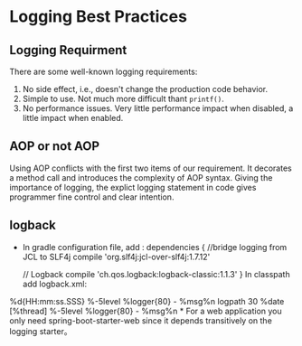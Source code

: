 # Logging Best Practices

## Logging Requirment
There are some well-known logging requirements:

1. No side effect, i.e., doesn't change the production code behavior. 
2. Simple to use. Not much more difficult thant `printf()`. 
3. No performance issues. Very little performance impact when disabled, a little impact when enabled. 

## AOP or not AOP
Using AOP conflicts with the first two items of our requirement. It decorates a method call and introduces the complexity of AOP syntax. Giving the importance of logging, the explict logging statement in code gives programmer fine control and clear intention. 

## logback
* In gradle configuration file, add :
dependencies {
 	//bridge logging from JCL to SLF4j
 	compile 'org.slf4j:jcl-over-slf4j:1.7.12'

	// Logback
	compile 'ch.qos.logback:logback-classic:1.1.3'
}
In classpath add logback.xml:
<?xml version="1.0" encoding="UTF-8"?>
<configuration>
  <appender name="STDOUT" class="ch.qos.logback.core.ConsoleAppender">
    <encoder class="ch.qos.logback.classic.encoder.PatternLayoutEncoder">
      <Pattern>%d{HH:mm:ss.SSS} %-5level %logger{80} - %msg%n</Pattern>
    </encoder>
  </appender>
  <appender name="FILE"
  class="ch.qos.logback.core.rolling.RollingFileAppender">
          <rollingPolicy class="ch.qos.logback.core.rolling.TimeBasedRollingPolicy">
               <FileNamePattern>logpath</FileNamePattern>
               <MaxHistory>30</MaxHistory>
          </rollingPolicy>
          <encoder>
               <pattern>%date [%thread] %-5level %logger{80} - %msg%n</pattern>
         </encoder>
       </appender>
  <root>
    <level value="INFO" />
    <!--  <appender-ref ref="FILE" />-->
    <appender-ref ref="STDOUT" /> 
  </root>
</configuration>
* For a web application you only need spring-boot-starter-web since it depends transitively on the logging starter。

<?xml version="1.0" encoding="UTF-8"?>
<configuration>
    <include resource="org/springframework/boot/logging/logback/base.xml"/>
    <logger name="org.springframework.web" level="DEBUG"/>
</configuration>



